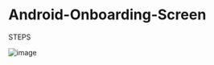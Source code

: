 # Android-Onboarding-Screen

STEPS


![image](https://user-images.githubusercontent.com/84573685/191229264-0ccf46b7-e4ce-4187-b3b3-62ea9bb225da.png)
